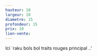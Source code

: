```yaml
---
hauteur: 10
largeur: 10
diametre: 15
profondeur: 15
prix: 10
lien-vente: 
---
```


Ici `raku bols bol traits rouges principal ..'